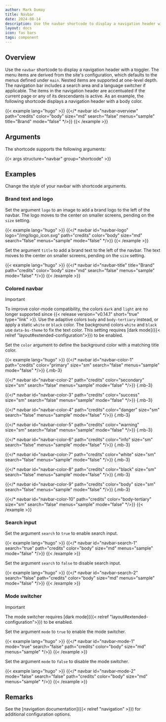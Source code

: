 ```yaml
---
author: Mark Dumay
title: Navbar
date: 2024-08-14
description: Use the navbar shortcode to display a navigation header with a toggler.
layout: docs
icon: fas bars
tags: component
---
```


## Overview

Use the `navbar` shortcode to display a navigation header with a toggler. The menu items are derived from the site's configuration, which defaults to the menus defined under `main`. Nested items are supported at one-level depth. The navigation bar includes a search area and a language switcher if applicable. The items in the navigation header are accentuated if the current page or any of its descendants is active. As an example, the following shortcode displays a navigation header with a body color.

<!-- markdownlint-disable MD037 -->
{{< example lang="hugo" >}}
{{</* navbar id="navbar-overview" path="credits" color="body" size="md" search="false" menus="sample" title="Brand" mode="false" */>}}
{{< /example >}}
<!-- markdownlint-enable MD037 -->

## Arguments

The shortcode supports the following arguments:

{{< args structure="navbar" group="shortcode" >}}

## Examples

Change the style of your navbar with shortcode arguments.

### Brand text and logo

Set the argument `logo` to an image to add a brand logo to the left of the navbar. The logo moves to the center on smaller screens, pending on the `size` setting.

<!-- markdownlint-disable MD037 -->
{{< example lang="hugo" >}}
{{</* navbar id="navbar-logo" logo="/img/logo_icon.svg" path="credits" color="body" size="md" search="false" menus="sample" mode="false" */>}}
{{< /example >}}
<!-- markdownlint-enable MD037 -->

Set the argument `title` to add a brand text to the left of the navbar. The text moves to the center on smaller screens, pending on the `size` setting.

<!-- markdownlint-disable MD037 -->
{{< example lang="hugo" >}}
{{</* navbar id="navbar-title" title="Brand" path="credits" color="body" size="md" search="false" menus="sample" mode="false" */>}}
{{< /example >}}
<!-- markdownlint-enable MD037 -->

### Colored navbar

> [!IMPORTANT]
> To improve color-mode compatibility, the colors `dark` and `light` are no longer supported since {{< release version="v0.14.1" short="true" type="link" >}}. Use the adaptive colors `body` and `body-tertiary` instead, or apply a static `white` or `black` color. The background colors `white` and `black` use `data-bs-theme` to fix the text color. This setting requires [dark mode]({{< relref "layout#extended-configuration">}}) to be enabled.

Set the `color` argument to define the background color with a matching title color.

<!-- markdownlint-disable MD037 -->
{{< example lang="hugo" >}}
{{</* navbar id="navbar-color-1" path="credits" color="primary" size="sm" search="false" menus="sample" mode="false" */>}}
{.mb-3}

{{</* navbar id="navbar-color-2" path="credits" color="secondary" size="sm" search="false" menus="sample" mode="false" */>}}
{.mb-3}

{{</* navbar id="navbar-color-3" path="credits" color="success" size="sm" search="false" menus="sample" mode="false" */>}}
{.mb-3}

{{</* navbar id="navbar-color-4" path="credits" color="danger" size="sm" search="false" menus="sample" mode="false" */>}}
{.mb-3}

{{</* navbar id="navbar-color-5" path="credits" color="warning" size="sm" search="false" menus="sample" mode="false" */>}}
{.mb-3}

{{</* navbar id="navbar-color-6" path="credits" color="info" size="sm" search="false" menus="sample" mode="false" */>}}
{.mb-3}

{{</* navbar id="navbar-color-7" path="credits" color="white" size="sm" search="false" menus="sample" mode="false" */>}}
{.mb-3}

{{</* navbar id="navbar-color-8" path="credits" color="black" size="sm" search="false" menus="sample" mode="false" */>}}
{.mb-3}

{{</* navbar id="navbar-color-9" path="credits" color="body" size="sm" search="false" menus="sample" mode="false" */>}}
{.mb-3}

{{</* navbar id="navbar-color-10" path="credits" color="body-tertiary" size="sm" search="false" menus="sample" mode="false" */>}}
{{< /example >}}
<!-- markdownlint-enable MD037 -->

### Search input

Set the argument `search` to `true` to enable search input.

<!-- markdownlint-disable MD037 -->
{{< example lang="hugo" >}}
{{</* navbar id="navbar-search-1" search="true" path="credits" color="body" size="md" menus="sample" mode="false" */>}}
{{< /example >}}
<!-- markdownlint-enable MD037 -->

Set the argument `search` to `false` to disable search input.

<!-- markdownlint-disable MD037 -->
{{< example lang="hugo" >}}
{{</* navbar id="navbar-search-2" search="false" path="credits" color="body" size="md" menus="sample" mode="false" */>}}
{{< /example >}}
<!-- markdownlint-enable MD037 -->

### Mode switcher

> [!IMPORTANT]
> The mode switcher requires [dark mode]({{< relref "layout#extended-configuration">}}) to be enabled.

Set the argument `mode` to `true` to enable the mode switcher.

<!-- markdownlint-disable MD037 -->
{{< example lang="hugo" >}}
{{</* navbar id="navbar-mode-1" mode="true" search="false" path="credits" color="body" size="md" menus="sample" */>}}
{{< /example >}}
<!-- markdownlint-enable MD037 -->

Set the argument `mode` to `false` to disable the mode switcher.

<!-- markdownlint-disable MD037 -->
{{< example lang="hugo" >}}
{{</* navbar id="navbar-mode-2" mode="false" search="false" path="credits" color="body" size="md" menus="sample" */>}}
{{< /example >}}
<!-- markdownlint-enable MD037 -->

## Remarks

See the [navigation documentation]({{< relref "navigation" >}}) for additional configuration options.
